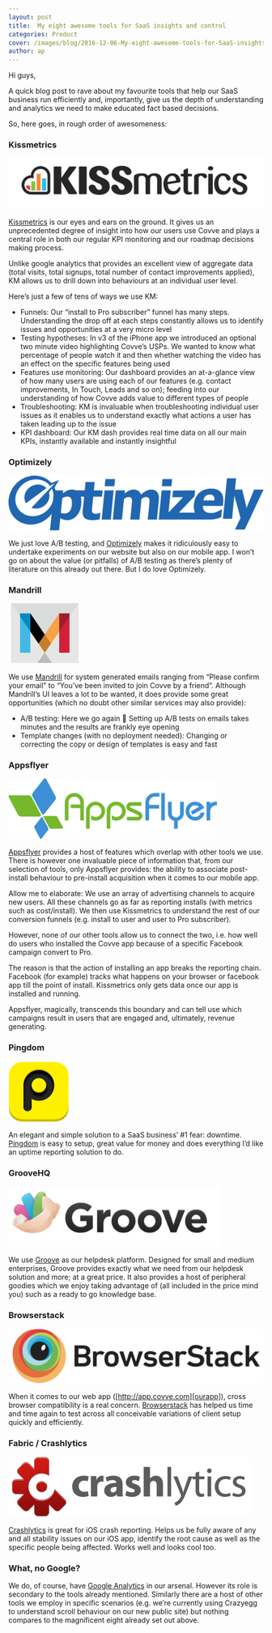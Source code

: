 ```yaml
---
layout: post
title:  My eight awesome tools for SaaS insights and control
categories: Product
cover: /images/blog/2016-12-06-My-eight-awesome-tools-for-SaaS-insights-and-control/2.jpg
author: ap
---
```

Hi guys,

A quick blog post to rave about my favourite tools that help our SaaS business run efficiently and, importantly, give us the depth of understanding and analytics we need to make educated fact based decisions.

So, here goes, in rough order of awesomeness:
<!--more-->

### Kissmetrics
![Kissmetrics logo](/images/blog/2016-12-06-My-eight-awesome-tools-for-SaaS-insights-and-control/kissmetrics2.png)

[Kissmetrics][kissmetrics] is our eyes and ears on the ground. It gives us an unprecedented degree of insight into how our users use Covve and plays a central role in both our regular KPI monitoring and our roadmap decisions making process.

Unlike google analytics that provides an excellent view of aggregate data (total visits, total signups, total number of contact improvements applied), KM allows us to drill down into behaviours at an individual user level.

Here’s just a few of tens of ways we use KM:

- Funnels: Our “install to Pro subscriber” funnel has many steps. Understanding the drop off at each steps constantly allows us to identify issues and opportunities at a very micro level
- Testing hypotheses: In v3 of the iPhone app we introduced an optional two minute video highlighting Covve’s USPs. We wanted to know what percentage of people watch it and then whether watching the video has an effect on the specific features being used
- Features use monitoring: Our dashboard provides an at-a-glance view of how many users are using each of our features (e.g. contact improvements, In Touch, Leads and so on); feeding into our understanding of how Covve adds value to different types of people
- Troubleshooting: KM is invaluable when troubleshooting individual user issues as it enables us to understand exactly what actions a user has taken leading up to the issue
- KPI dashboard: Our KM dash provides real time data on all our main KPIs, instantly available and instantly insightful

### Optimizely
![Optimizely logo](/images/blog/2016-12-06-My-eight-awesome-tools-for-SaaS-insights-and-control/optimizely2.png)

We just love A/B testing, and [Optimizely][optimizely] makes it ridiculously easy to undertake experiments on our website but also on our mobile app. I won’t go on about the value (or pitfalls) of A/B testing as there’s plenty of literature on this already out there. But I do love Optimizely.

### Mandrill
![Mandrill logo](/images/blog/2016-12-06-My-eight-awesome-tools-for-SaaS-insights-and-control/mandrill4.png)

We use [Mandrill][mandrill] for system generated emails ranging from “Please confirm your email” to “You’ve been invited to join Covve by a friend”. Although Mandrill’s UI leaves a lot to be wanted, it does provide some great opportunities (which no doubt other similar services may also provide):

- A/B testing: Here we go again  Setting up A/B tests on emails takes minutes and the results are frankly eye opening
- Template changes (with no deployment needed): Changing or correcting the copy or design of templates is easy and fast

### Appsflyer
![Appsflyer logo](/images/blog/2016-12-06-My-eight-awesome-tools-for-SaaS-insights-and-control/appsflyer2.png)

[Appsflyer][appsflyer] provides a host of features which overlap with other tools we use. There is however one invaluable piece of information that, from our selection of tools, only Appsflyer provides: the ability to associate post-install behaviour to pre-install acquisition when it comes to our mobile app.

Allow me to elaborate: We use an array of advertising channels to acquire new users. All these channels go as far as reporting installs (with metrics such as cost/install). We then use Kissmetrics to understand the rest of our conversion funnels (e.g. install to user and user to Pro subscriber).

However, none of our other tools allow us to connect the two, i.e. how well do users who installed the Covve app because of a specific Facebook campaign convert to Pro.

The reason is that the action of installing an app breaks the reporting chain. Facebook (for example) tracks what happens on your browser or facebook app till the point of install. Kissmetrics only gets data once our app is installed and running.

Appsflyer, magically, transcends this boundary and can tell use which campaigns result in users that are engaged and, ultimately, revenue generating.

### Pingdom
![Pingdom logo](/images/blog/2016-12-06-My-eight-awesome-tools-for-SaaS-insights-and-control/pingdom2.png)

An elegant and simple solution to a SaaS business’ #1 fear: downtime. [Pingdom][pingdom] is easy to setup, great value for money and does everything I’d like an uptime reporting solution to do.

### GrooveHQ
![Groove logo](/images/blog/2016-12-06-My-eight-awesome-tools-for-SaaS-insights-and-control/groove2.png)

We use [Groove][groove] as our helpdesk platform. Designed for small and medium enterprises, Groove provides exactly what we need from our helpdesk solution and more; at a great price. It also provides a host of peripheral goodies which we enjoy taking advantage of (all included in the price mind you) such as a ready to go knowledge base.

### Browserstack
![Browserstack logo](/images/blog/2016-12-06-My-eight-awesome-tools-for-SaaS-insights-and-control/browserstack2.png)

When it comes to our web app ([http://app.covve.com][ourapp]), cross browser compatibility is a real concern. [Browserstack][browserstack] has helped us time and time again to test across all conceivable variations of client setup quickly and efficiently.

### Fabric / Crashlytics
![Crashlytics logo](/images/blog/2016-12-06-My-eight-awesome-tools-for-SaaS-insights-and-control/crashlytics2.png)

[Crashlytics][crashlytics] is great for iOS crash reporting. Helps us be fully aware of any and all stability issues on our iOS app, identify the root cause as well as the specific people being affected. Works well and looks cool too.

### What, no Google?
We do, of course, have [Google Analytics][google-analytics] in our arsenal. However its role is secondary to the tools already mentioned. Similarly there are a host of other tools we employ in specific scenarios (e.g. we’re currently using Crazyegg to understand scroll behaviour on our new public site) but nothing compares to the magnificent eight already set out above.

[kissmetrics]: http://jekyllrb.com/docs/home
[optimizely]: https://www.optimizely.com
[appsflyer]: https://www.appsflyer.com
[pingdom]: https://www.pingdom.com
[groove]: https://www.groovehq.com
[ourapp]: https://app.covve.com
[browserstack]: https://www.browserstack.com
[crashlytics]: http://try.crashlytics.com
[mandrill]: http://www.mandrill.com
[google-analytics]: https://www.google.com/analytics